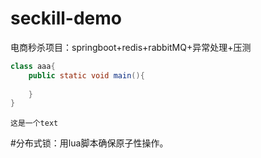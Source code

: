 # seckill-demo
电商秒杀项目：springboot+redis+rabbitMQ+异常处理+压测
```java
class aaa{
    public static void main(){
    
    }
}
```
```text
这是一个text
```
#分布式锁：用lua脚本确保原子性操作。